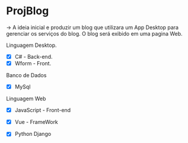 # ProjBlog

→ A ideia inicial e produzir um blog que utilizara um App Desktop para gerenciar os serviços do blog. O blog será exibido em uma pagina Web.

Linguagem Desktop.

- [X]  C# - Back-end.
- [X]  Wform - Front.

Banco de Dados

- [X]  MySql

Linguagem Web

- [X]  JavaScript - Front-end
- [X]  Vue - FrameWork
- [X]  Python Django

